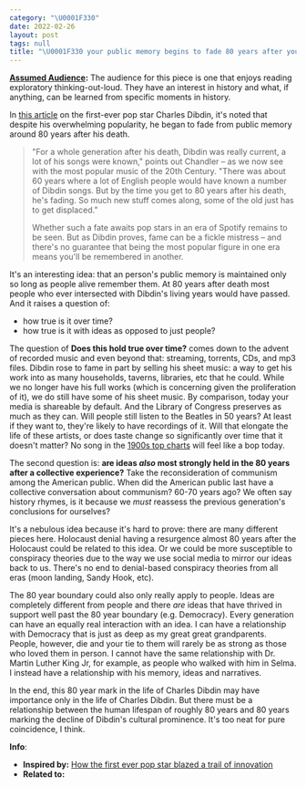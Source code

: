 ```yaml
---
category: "\U0001F330"
date: 2022-02-26
layout: post
tags: null
title: "\U0001F330 your public memory begins to fade 80 years after your death"
---
```


**[Assumed Audience](https://maggieappleton.com/assumed-audience):** The audience for this piece is one that enjoys reading exploratory thinking-out-loud. They have an interest in history and what, if anything, can be learned from specific moments in history.

In [this article](https://www.bbc.com/culture/article/20220223-how-the-first-ever-pop-star-blazed-a-trail-of-innovation) on the first-ever pop star Charles Dibdin, it's noted that despite his overwhelming popularity, he began to fade from public memory around 80 years after his death.

> "For a whole generation after his death, Dibdin was really current, a lot of his songs were known," points out Chandler – as we now see with the most popular music of the 20th Century. "There was about 60 years where a lot of English people would have known a number of Dibdin songs. But by the time you get to 80 years after his death, he's fading. So much new stuff comes along, some of the old just has to get displaced."
> 
> Whether such a fate awaits pop stars in an era of Spotify remains to be seen. But as Dibdin proves, fame can be a fickle mistress – and there's no guarantee that being the most popular figure in one era means you'll be remembered in another.

It's an interesting idea: that an person's public memory is maintained only so long as people alive remember them. At 80 years after death most people who ever intersected with Dibdin's living years would have passed. And it raises a question of:
- how true is it over time?
- how true is it with ideas as opposed to just people?

The question of **Does this hold true over time?** comes down to the advent of recorded music and even beyond that: streaming, torrents, CDs, and mp3 files. Dibdin rose to fame in part by selling his sheet music: a way to get his work into as many households, taverns, libraries, etc that he could. While we no longer have his full works (which is concerning given the proliferation of it), we do still have some of his sheet music. By comparison, today your media is shareable by default. And the Library of Congress preserves as much as they can. Will people still listen to the Beatles in 50 years? At least if they want to, they're likely to have recordings of it. Will that elongate the life of these artists, or does taste change so significantly over time that it doesn't matter? No song in the [1900s top charts](https://playback.fm/charts/top-100-songs/1900) will feel like a bop today.

The second question is: **are ideas _also_ most strongly held in the 80 years after a collective experience?** Take the reconsideration of communism among the American public. When did the American public last have a collective conversation about communism? 60-70 years ago? We often say history rhymes, is it because we _must_ reassess the previous generation's conclusions for ourselves?

It's a nebulous idea because it's hard to prove: there are many different pieces here. Holocaust denial having a resurgence almost 80 years after the Holocaust could be related to this idea. Or we could be more susceptible to conspiracy theories due to the way we use social media to mirror our ideas back to us. There's no end to denial-based conspiracy theories from all eras (moon landing, Sandy Hook, etc).

The 80 year boundary could also only really apply to people. Ideas are completely different from people and there _are_ ideas that have thrived in support well past the 80 year boundary (e.g. Democracy). Every generation can have an equally real interaction with an idea. I can have a relationship with Democracy that is just as deep as my great great grandparents. People, however, die and your tie to them will rarely be as strong as those who loved them in person. I cannot have the same relationship with Dr. Martin Luther King Jr, for example, as people who walked with him in Selma. I instead have a relationship with his memory, ideas and narratives.

In the end, this 80 year mark in the life of Charles Dibdin may have importance only in the life of Charles Dibdin. But there must be a relationship between the human lifespan of roughly 80 years and 80 years marking the decline of Dibdin's cultural prominence. It's too neat for pure coincidence, I think.

**Info**:
- **Inspired by:** [How the first ever pop star blazed a trail of innovation](https://www.bbc.com/culture/article/20220223-how-the-first-ever-pop-star-blazed-a-trail-of-innovation)
- **Related to:**